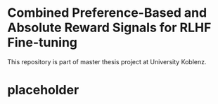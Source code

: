 # Combined Preference-Based and Absolute Reward Signals for RLHF Fine-tuning

This repository is part of master thesis project at University Koblenz.

# placeholder